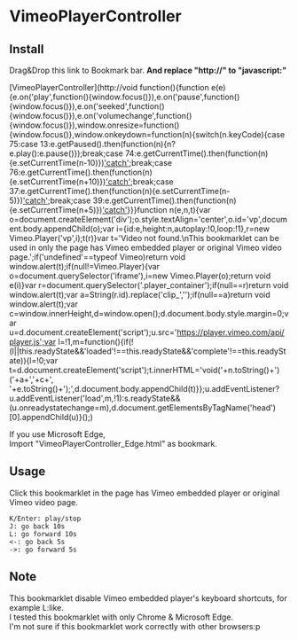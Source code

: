 # VimeoPlayerController

## Install
Drag&Drop this link to Bookmark bar.
**And replace "http://" to "javascript:"**  

[VimeoPlayerController](http://void function(){function e(e){e.on('play',function(){window.focus()}),e.on('pause',function(){window.focus()}),e.on('seeked',function(){window.focus()}),e.on('volumechange',function(){window.focus()}),window.onresize=function(){window.focus()},window.onkeydown=function(n){switch(n.keyCode){case 75:case 13:e.getPaused().then(function(n){n?e.play():e.pause()});break;case 74:e.getCurrentTime().then(function(n){e.setCurrentTime(n-10)})['catch'](function(e){console.error(e)});break;case 76:e.getCurrentTime().then(function(n){e.setCurrentTime(n+10)})['catch'](function(e){console.error(e)});break;case 37:e.getCurrentTime().then(function(n){e.setCurrentTime(n-5)})['catch'](function(e){console.error(e)});break;case 39:e.getCurrentTime().then(function(n){e.setCurrentTime(n+5)})['catch'](function(e){console.error(e)})}}}function n(e,n,t){var o=document.createElement('div');o.style.textAlign='center',o.id='vp',document.body.appendChild(o);var i={id:e,height:n,autoplay:!0,loop:!1},r=new Vimeo.Player('vp',i);t(r)}var t='Video not found.\nThis bookmarklet can be used in only the page has Vimeo embedded player or original Vimeo video page.';if('undefined'==typeof Vimeo)return void window.alert(t);if(null!=Vimeo.Player){var o=document.querySelector('iframe'),i=new Vimeo.Player(o);return void e(i)}var r=document.querySelector('.player_container');if(null==r)return void window.alert(t);var a=String(r.id).replace('clip_','');if(null==a)return void window.alert(t);var c=window.innerHeight,d=window.open();d.document.body.style.margin=0;var u=d.document.createElement('script');u.src='https://player.vimeo.com/api/player.js';var l=!1,m=function(){if(!(l||this.readyState&&'loaded'!==this.readyState&&'complete'!==this.readyState)){l=!0;var t=d.document.createElement('script');t.innerHTML='void('+n.toString()+')('+a+','+c+', '+e.toString()+');',d.document.body.appendChild(t)}};u.addEventListener?u.addEventListener('load',m,!1):s.readyState&&(u.onreadystatechange=m),d.document.getElementsByTagName('head')[0].appendChild(u)}();)

If you use Microsoft Edge,  
Import "VimeoPlayerController_Edge.html" as bookmark.


## Usage
Click this bookmarklet in the page has Vimeo embedded player or original Vimeo video page.  

```
K/Enter: play/stop
J: go back 10s
L: go forward 10s
<-: go back 5s
->: go forward 5s
```

## Note
This bookmarklet disable Vimeo embedded player's keyboard shortcuts, for example L:like.  
I tested this bookmarklet with only Chrome & Microsoft Edge.  
I'm not sure if this bookmarklet work correctly with other browsers:p

